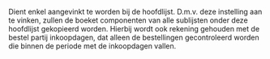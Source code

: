 Dient enkel aangevinkt te worden bij de hoofdlijst. D.m.v. deze instelling aan te vinken, zullen de boeket componenten van alle sublijsten onder deze hoofdlijst gekopieerd worden. Hierbij wordt ook rekening gehouden met de bestel partij inkoopdagen, dat alleen de bestellingen gecontroleerd worden die binnen de periode met de inkoopdagen vallen.